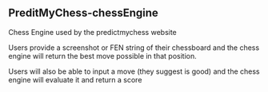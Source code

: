 ## PreditMyChess-chessEngine
Chess Engine used by the predictmychess website

Users provide a screenshot or FEN string of their chessboard and the chess engine will return the best move possible in that position.

Users will also be able to input a move (they suggest is good) and the chess engine will evaluate it and return a score
